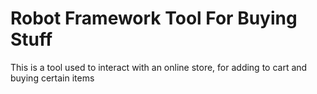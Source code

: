 ﻿# Robot Framework Tool For Buying Stuff

This is a tool used to interact with an online store, for adding to cart and buying certain items
